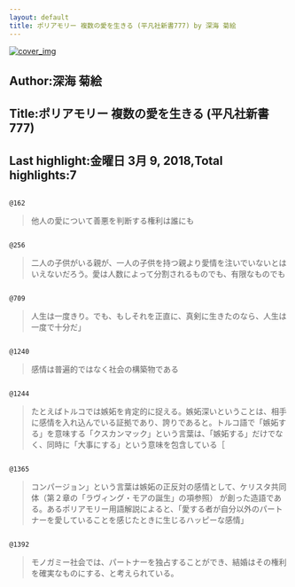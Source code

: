 ```yaml
---
layout: default
title: ポリアモリー 複数の愛を生きる (平凡社新書777) by 深海 菊絵
---
```


[![cover_img](http://images-jp.amazon.com/images/P/B071HL624P.09.MZZZZZZZ.jpg)](https://www.amazon.co.jp/dp/B071HL624P)  
## Author:深海 菊絵  
## Title:ポリアモリー 複数の愛を生きる (平凡社新書777)  
## Last highlight:金曜日 3月 9, 2018,Total highlights:7  
```
  
@162  
```
> 他人の愛について善悪を判断する権利は誰にも  
```
  
@256  
```
> 二人の子供がいる親が、一人の子供を持つ親より愛情を注いでいないとはいえないだろう。愛は人数によって分割されるものでも、有限なものでも  
```
  
@709  
```
> 人生は一度きり。でも、もしそれを正直に、真剣に生きたのなら、人生は一度で十分だ」  
```
  
@1240  
```
> 感情は普遍的ではなく社会の構築物である  
```
  
@1244  
```
> たとえばトルコでは嫉妬を肯定的に捉える。嫉妬深いということは、相手に感情を入れ込んでいる証拠であり、誇りであると。トルコ語で「嫉妬する」を意味する「クスカンマック」という言葉は、「嫉妬する」だけでなく、同時に「大事にする」という意味を包含している［  
```
  
@1365  
```
> コンパージョン」という言葉は嫉妬の正反対の感情として、ケリスタ共同体（第２章の「ラヴィング・モアの誕生」の項参照） が創った造語である。あるポリアモリー用語解説によると、「愛する者が自分以外のパートナーを愛していることを感じたときに生じるハッピーな感情」  
```
  
@1392  
```
> モノガミー社会では、パートナーを独占することができ、結婚はその権利を確実なものにする、と考えられている。  
```